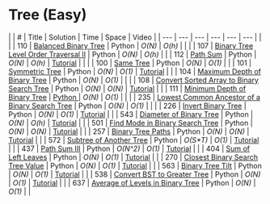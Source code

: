 # Tree \(Easy\)

|  | \# | Title | Solution | Time | Space | Video |
| --- | --- | --- | --- | --- | --- |
|  |  | 110 | [Balanced Binary Tree](https://leetcode.com/problems/balanced-binary-tree/#/description) | Python | _O\(N\)_ | _O\(h\)_ |
|  |  | 107 | [Binary Tree Level Order Traversal II](https://leetcode.com/problems/binary-tree-level-order-traversal-ii/) | Python | _O\(N\)_ | _O\(h\)_ |
|  | 112 | [Path Sum](https://leetcode.com/problems/path-sum/#/description) | Python | _O\(N\)_ | _O\(h\)_ | [Tutorial](https://www.youtube.com/watch?v=LgtcGjIuE18&feature=youtu.be) |
|  |  | 100 | [Same Tree](https://leetcode.com/problems/same-tree/) | Python | _O\(N\)_ | _O\(1\)_ |
|  | 101 | [Symmetric Tree](https://leetcode.com/problems/symmetric-tree/#/description) | Python | _O\(N\)_ | _O\(1\)_ | [Tutorial](https://youtu.be/3Gl4F29LVpQ) |
|  | 104 | [Maximum Depth of Binary Tree](https://leetcode.com/problems/maximum-depth-of-binary-tree/) | Python | _O\(N\)_ | _O\(1\)_ |  |
|  | 108 | [Convert Sorted Array to Binary Search Tree](https://leetcode.com/problems/convert-sorted-array-to-binary-search-tree/#/solutions) | Python | _O\(N\)_ | _O\(N\)_ | [Tutorial](https://www.youtube.com/watch?v=lBrb4fXPcMM) |
|  | 111 | [Minimum Depth of Binary Tree](https://leetcode.com/problems/minimum-depth-of-binary-tree/#/description) | [Python ](https://github.com/yuzhoujr/LeetCode/blob/master/tree/Yu/111_minDepth.py) | _O\(N\)_ | _O\(1\)_ |  |
|  | 235 | [Lowest Common Ancestor of a Binary Search Tree](https://leetcode.com/problems/lowest-common-ancestor-of-a-binary-search-tree/#/description) | Python | _O\(N\)_ | _O\(1\)_ |  |
|  | 226 | [Invert Binary Tree](https://leetcode.com/problems/invert-binary-tree/#/description) | Python | _O\(N\)_ | _O\(1\)_ | [Tutorial](https://youtu.be/oiX3mqcAK0s) |
|  | 543 | [Diameter of Binary Tree](https://leetcode.com/problems/diameter-of-binary-tree/#/description) | Python | _O\(N\)_ | _O\(h\)_ | [Tutorial](https://www.youtube.com/watch?v=0VnOfu2pYTo) |
|  | 501 | [Find Mode in Binary Search Tree](https://leetcode.com/problems/find-mode-in-binary-search-tree/#/description) | Python | _O\(N\)_ | _O\(N\)_ | [Tutorial](https://youtu.be/v4F4x_uwMb8) |
|  | 257 | [Binary Tree Paths](https://leetcode.com/problems/binary-tree-paths/#/description) | Python | _O\(N\)_ | _O\(N\)_ | [Tutorial](https://youtu.be/Zr_7qq2f16k) |
|  | 572 | [Subtree of Another Tree](https://leetcode.com/problems/subtree-of-another-tree/#/description) | Python | _O\(S\*T\)_ | _O\(1\)_ | [Tutorial](https://youtu.be/v4F4x_uwMb8) |
|  |  437 |  [Path Sum III](https://leetcode.com/problems/path-sum-iii/#/description) |  Python |  _O\(N^2\)_ |  _O\(1\)_ | [Tutorial](https://www.youtube.com/watch?v=NTyOEYYyv-o) |
|  | 404 | [Sum of Left Leaves](https://leetcode.com/problems/sum-of-left-leaves/#/description) | Python | _O\(N\)_ | _O\(1\)_ | [Tutorial](https://youtu.be/pH-KxPcBF_4) |
|  | 270 | [Closest Binary Search Tree Value](https://leetcode.com/problems/closest-binary-search-tree-value/#/description) | Python | _O\(N\)_ | _O\(1\)_ | [Tutorial](https://youtu.be/RwvQyKJxHZk) |
|  | 563 | [Binary Tree Tilt](https://leetcode.com/problems/binary-tree-tilt/#/description) | Python | _O\(N\)_ | _O\(1\)_ | [Tutorial](https://youtu.be/47FQVP4ynk0) |
|  | 538 | [Convert BST to Greater Tree](https://leetcode.com/problems/convert-bst-to-greater-tree/#/description) | Python | _O\(N\)_ | _O\(1\)_ | [Tutorial](https://youtu.be/YoEPWtXmkD4) |
|  | 637 | [Average of Levels in Binary Tree](https://leetcode.com/problems/average-of-levels-in-binary-tree/) | Python | _O\(N\)_ | _O\(1\)_ |  |

